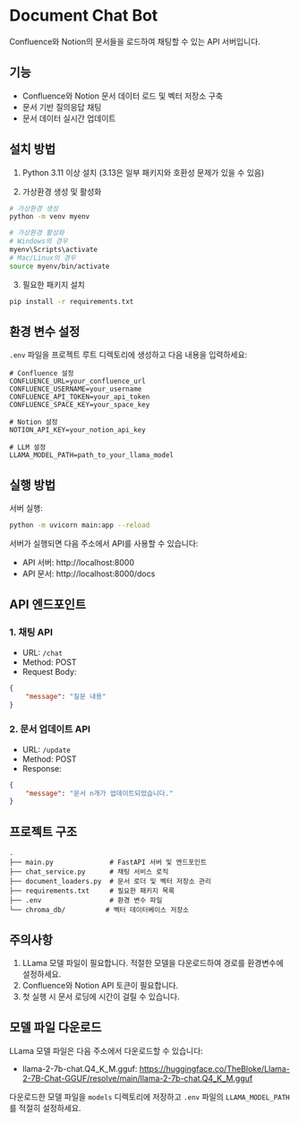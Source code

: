 # Document Chat Bot

Confluence와 Notion의 문서들을 로드하여 채팅할 수 있는 API 서버입니다.

## 기능

- Confluence와 Notion 문서 데이터 로드 및 벡터 저장소 구축
- 문서 기반 질의응답 채팅
- 문서 데이터 실시간 업데이트

## 설치 방법

1. Python 3.11 이상 설치 (3.13은 일부 패키지와 호환성 문제가 있을 수 있음)

2. 가상환경 생성 및 활성화
```bash
# 가상환경 생성
python -m venv myenv

# 가상환경 활성화
# Windows의 경우
myenv\Scripts\activate
# Mac/Linux의 경우
source myenv/bin/activate
```

3. 필요한 패키지 설치
```bash
pip install -r requirements.txt
```

## 환경 변수 설정

`.env` 파일을 프로젝트 루트 디렉토리에 생성하고 다음 내용을 입력하세요:

```env
# Confluence 설정
CONFLUENCE_URL=your_confluence_url
CONFLUENCE_USERNAME=your_username
CONFLUENCE_API_TOKEN=your_api_token
CONFLUENCE_SPACE_KEY=your_space_key

# Notion 설정
NOTION_API_KEY=your_notion_api_key

# LLM 설정
LLAMA_MODEL_PATH=path_to_your_llama_model
```

## 실행 방법

서버 실행:
```bash
python -m uvicorn main:app --reload
```

서버가 실행되면 다음 주소에서 API를 사용할 수 있습니다:
- API 서버: http://localhost:8000
- API 문서: http://localhost:8000/docs

## API 엔드포인트

### 1. 채팅 API
- URL: `/chat`
- Method: POST
- Request Body:
```json
{
    "message": "질문 내용"
}
```

### 2. 문서 업데이트 API
- URL: `/update`
- Method: POST
- Response:
```json
{
    "message": "문서 n개가 업데이트되었습니다."
}
```

## 프로젝트 구조

```
.
├── main.py              # FastAPI 서버 및 엔드포인트
├── chat_service.py      # 채팅 서비스 로직
├── document_loaders.py  # 문서 로더 및 벡터 저장소 관리
├── requirements.txt     # 필요한 패키지 목록
├── .env                 # 환경 변수 파일
└── chroma_db/          # 벡터 데이터베이스 저장소
```

## 주의사항

1. LLama 모델 파일이 필요합니다. 적절한 모델을 다운로드하여 경로를 환경변수에 설정하세요.
2. Confluence와 Notion API 토큰이 필요합니다.
3. 첫 실행 시 문서 로딩에 시간이 걸릴 수 있습니다.

## 모델 파일 다운로드

LLama 모델 파일은 다음 주소에서 다운로드할 수 있습니다:
- llama-2-7b-chat.Q4_K_M.gguf: https://huggingface.co/TheBloke/Llama-2-7B-Chat-GGUF/resolve/main/llama-2-7b-chat.Q4_K_M.gguf

다운로드한 모델 파일을 `models` 디렉토리에 저장하고 `.env` 파일의 `LLAMA_MODEL_PATH`를 적절히 설정하세요.

